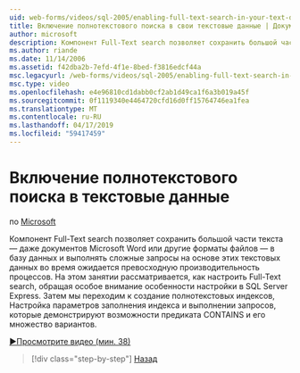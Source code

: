 ```yaml
---
uid: web-forms/videos/sql-2005/enabling-full-text-search-in-your-text-data
title: Включение полнотекстового поиска в свои текстовые данные | Документация Майкрософт
author: microsoft
description: Компонент Full-Text search позволяет сохранить большой части текста — даже документов Microsoft Word или другие форматы файлов — в базу данных и выполнять сложные qu....
ms.author: riande
ms.date: 11/14/2006
ms.assetid: f42dba2b-7efd-4f1e-8bed-f3816edcf44a
msc.legacyurl: /web-forms/videos/sql-2005/enabling-full-text-search-in-your-text-data
msc.type: video
ms.openlocfilehash: e4e96810cd1dabb0cf2ab1d49ca1f6a3b019a45f
ms.sourcegitcommit: 0f1119340e4464720cfd16d0ff15764746ea1fea
ms.translationtype: MT
ms.contentlocale: ru-RU
ms.lasthandoff: 04/17/2019
ms.locfileid: "59417459"
---
```

# <a name="enabling-full-text-search-in-your-text-data"></a>Включение полнотекстового поиска в текстовые данные

по [Microsoft](https://github.com/microsoft)

Компонент Full-Text search позволяет сохранить большой части текста — даже документов Microsoft Word или другие форматы файлов — в базу данных и выполнять сложные запросы на основе этих текстовых данных во время ожидается превосходную производительность процессов. На этом занятии рассматривается, как настроить Full-Text search, обращая особое внимание особенности настройки в SQL Server Express. Затем мы переходим к создание полнотекстовых индексов, Настройка параметров заполнения индекса и выполнении запросов, которые демонстрируют возможности предиката CONTAINS и его множество вариантов.

[&#9654;Просмотрите видео (мин. 38)](https://channel9.msdn.com/Blogs/ASP-NET-Site-Videos/enabling-full-text-search-in-your-text-data)

> [!div class="step-by-step"]
> [Назад](creating-and-using-stored-procedures.md)
